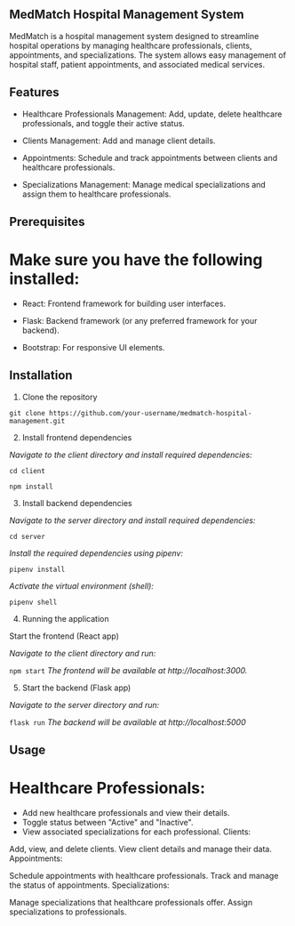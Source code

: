 
## MedMatch Hospital Management System

MedMatch is a hospital management system designed to streamline hospital operations by managing healthcare professionals, clients, appointments, and specializations. The system allows easy management of hospital staff, patient appointments, and associated medical services.

## Features
- Healthcare Professionals Management: Add, update, delete healthcare professionals, and toggle their active status.

- Clients Management: Add and manage client details.

- Appointments: Schedule and track appointments between clients and healthcare professionals.

- Specializations Management: Manage medical specializations and assign them to healthcare professionals.


## Prerequisites
# Make sure you have the following installed:

- React: Frontend framework for building user interfaces.

- Flask: Backend framework (or any preferred framework for your backend).

- Bootstrap: For responsive UI elements.


## Installation

1. Clone the repository

`git clone https://github.com/your-username/medmatch-hospital-management.git`



2. Install frontend dependencies

*Navigate to the client directory and install required dependencies:*

`cd client`

`npm install`



3. Install backend dependencies

*Navigate to the server directory and install required dependencies:*

`cd server`

*Install the required dependencies using pipenv:*

`pipenv install`

*Activate the virtual environment (shell):*

`pipenv shell`

4. Running the application

Start the frontend (React app)

*Navigate to the client directory and run:*

`npm start`
*The frontend will be available at http://localhost:3000.*

5. Start the backend (Flask app)

*Navigate to the server directory and run:*

`flask run`
*The backend will be available at http://localhost:5000*

## Usage

# Healthcare Professionals:

- Add new healthcare professionals and view their details.
- Toggle status between "Active" and "Inactive".
- View associated specializations for each professional.
Clients:

Add, view, and delete clients.
View client details and manage their data.
Appointments:

Schedule appointments with healthcare professionals.
Track and manage the status of appointments.
Specializations:

Manage specializations that healthcare professionals offer.
Assign specializations to professionals.
